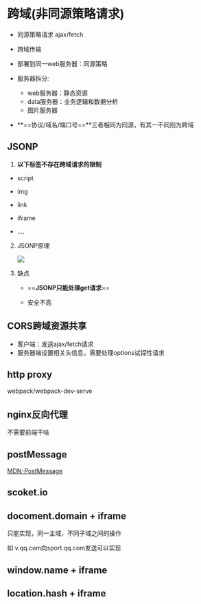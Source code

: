 # 跨域(非同源策略请求)

- 同源策略请求       ajax/fetch
- 跨域传输

- 部署到同一web服务器：同源策略
- 服务器拆分:
  - web服务器：静态资源
  - data服务器：业务逻辑和数据分析
  - 图片服务器
- **==协议/域名/端口号==**三者相同为同源，有其一不同则为跨域

## JSONP

1. **以下标签不存在跨域请求的限制**
- script
	
- img
	
- link
	
- iframe
	
- ....

2. JSONP原理

   ![](E:\Typra文档\img\Snipaste_2020-07-22_23-23-05.PNG)
   
3. 缺点
   
   - ==**JSONP只能处理get请求**==
   
   - 安全不高

##  CORS跨域资源共享

- 客户端：发送ajax/fetch请求
- 服务器端设置相关头信息，需要处理options试探性请求

## http proxy

webpack/webpack-dev-serve

## nginx反向代理

不需要前端干啥

## postMessage

[MDN-PostMessage](https://developer.mozilla.org/zh-CN/docs/Web/API/Window/postMessage)

## scoket.io

## docoment.domain + iframe

只能实现，同一主域，不同子域之间的操作

如 v.qq.com向sport.qq.com发送可以实现

## window.name + iframe

## location.hash + iframe

